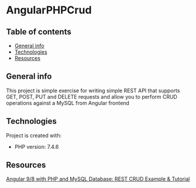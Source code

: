 # AngularPHPCrud

## Table of contents
* [General info](#general-info)
* [Technologies](#technologies)
* [Resources](#resources)

## General info
This project is simple exercise for writing simple REST API that supports GET, POST, PUT and DELETE requests and allow you to perform CRUD operations against a MySQL from Angular frontend
	
## Technologies
Project is created with:
* PHP version: 7.4.6

## Resources
[Angular 9/8 with PHP and MySQL Database: REST CRUD Example & Tutorial](https://www.techiediaries.com/angular/angular-9-php-mysql-database/)